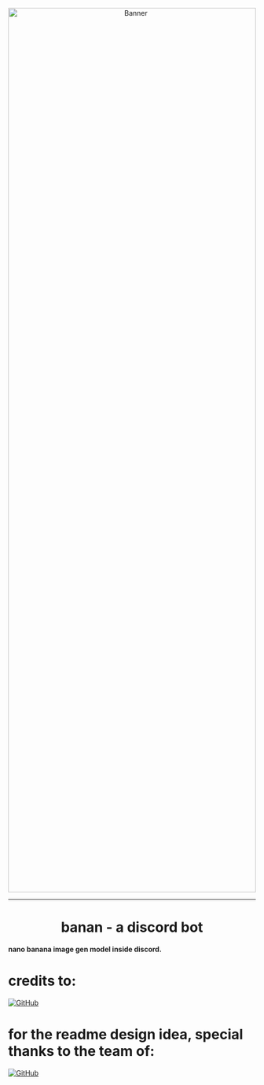 <p align="center">
  <img src="https://github.com/banan-bot/assets/blob/main/banner.jpg?raw=true" alt="Banner" style="width:100%; height:45vh;">
</p>

***
<h1 align="center";>banan - a discord bot</h1>
<b>nano banana image gen model inside discord.</b>

# credits to:
[![GitHub](https://img.shields.io/badge/domos000-000000?style=for-the-badge&logo=github&logoColor=white)](https://github.com/domos000)

# for the readme design idea, special thanks to the team of:
[![GitHub](https://img.shields.io/badge/cometclient-000000?style=for-the-badge&logo=github&logoColor=white)](https://github.com/cometclient)
